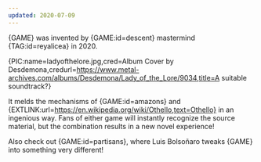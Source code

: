 ```yaml
---
updated: 2020-07-09
---
```


{GAME} was invented by {GAME:id=descent} mastermind {TAG:id=reyalicea} in 2020.

{PIC:name=ladyofthelore.jpg,cred=Album Cover by Desdemona,credurl=https://www.metal-archives.com/albums/Desdemona/Lady_of_the_Lore/9034,title=A suitable soundtrack?}

It melds the mechanisms of {GAME:id=amazons} and {EXTLINK:url=https://en.wikipedia.org/wiki/Othello,text=Othello} in an ingenious way. Fans of either game will instantly recognize the source material, but the combination results in a new novel experience!

Also check out {GAME:id=partisans}, where Luis Bolsoñaro tweaks {GAME} into something very different!
